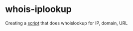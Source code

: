 # whois-iplookup
Creating a [script](https://github.com/sagar98cyber/whois-iplookup/blob/main/test.sh) that does whoislookup for IP, domain, URL
